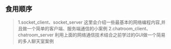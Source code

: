 ## 食用顺序
> 1.socket_client、socket_server  这里会介绍一些最基本的网络编程内容,并且做一个简单的客户端、服务端通信的小案例
> 2.chatroom_client、chatroom_server  利用上面的网络通信技术结合之前学过的GUI做一个简易的多人聊天室案例
> 